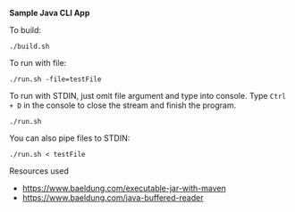**Sample Java CLI App**

To build:
```
./build.sh
```


To run with file:
```
./run.sh -file=testFile
```


To run with STDIN, just omit file argument and type into console. Type `Ctrl + D` in the console to close the stream and finish the program.
```
./run.sh
```

You can also pipe files to STDIN:
```
./run.sh < testFile
```

Resources used
* https://www.baeldung.com/executable-jar-with-maven
* https://www.baeldung.com/java-buffered-reader
